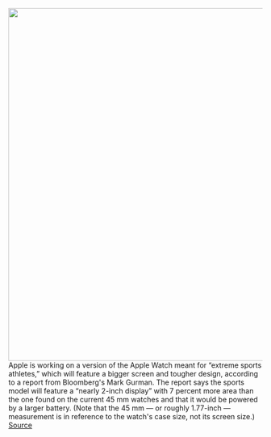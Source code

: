 <img src='https://cdn.vox-cdn.com/thumbor/pqUTUuiSuHp4aAdMpt7NFkLm7Uc=/0x0:2040x1360/1200x800/filters:focal(857x517:1183x843)/cdn.vox-cdn.com/uploads/chorus_image/image/71053698/vpavic_211006_4796_0032_Edit.0.jpg' width='700px' /><br/>
Apple is working on a version of the Apple Watch meant for “extreme sports athletes,” which will feature a bigger screen and tougher design, according to a report from Bloomberg's Mark Gurman. The report says the sports model will feature a “nearly 2-inch display” with 7 percent more area than the one found on the current 45 mm watches and that it would be powered by a larger battery. (Note that the 45 mm — or roughly 1.77-inch — measurement is in reference to the watch's case size, not its screen size.)
<a href='https://www.theverge.com/2022/7/6/23197322/apple-extreme-sports-watch-rumor-ruggedized'> Source <a/>